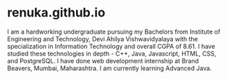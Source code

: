 # renuka.github.io
I am a hardworking undergraduate pursuing my Bachelors from Institute of Engineering and Technology, Devi Ahilya Vishwavidyalaya with the specialization in Information Technology and overall CGPA of 8.61. I have studied these technologies in depth - C++, Java, Javascript, HTML, CSS, and PostgreSQL. I have done web development internship at Brand Beavers, Mumbai, Maharashtra. I am currently learning Advanced Java.
